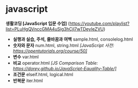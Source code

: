 # javascript

**생활코딩 [JavaScript 입문 수업]**
(https://youtube.com/playlist?list=PLuHgQVnccGMA4uSig3hCjl7wTDeyIeZVU)

- **실행과 실습, 주석, 줄바꿈과 여백** sample.html, consolelog.html
- **숫자와 문자** num.html, string.html *[JavaScript 사전: https://opentutorials.org/course/50]*
- **변수** var.html
- **비교** operator.html *[JS Comparison Table: https://dorey.github.io/JavaScript-Equality-Table/]*
- **조건문** elseif.html, logical.html
- **반복문** iter.html
